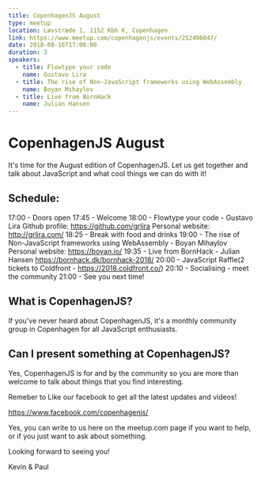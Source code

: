 ```yaml
---
title: CopenhagenJS August
type: meetup
location: Løvstræde 1, 1152 Kbh K, Copenhagen
link: https://www.meetup.com/copenhagenjs/events/252406047/
date: 2018-08-16T17:00:00
duration: 3
speakers:
  - title: Flowtype your code
    name: Gustavo Lira
  - title: The rise of Non-JavaScript frameworks using WebAssembly
    name: Boyan Mihaylov
  - title: Live from BornHack
    name: Julian Hansen
---
```


# CopenhagenJS August

It's time for the August edition of CopenhagenJS. Let us get together and talk about JavaScript and what cool things we can do with it!

## Schedule:

17:00 - Doors open
17:45 - Welcome
18:00 - Flowtype your code - Gustavo Lira
Github profile: https://github.com/grlira
Personal website: http://grlira.com/
18:25 - Break with food and drinks
19:00 - The rise of Non-JavaScript frameworks using WebAssembly - Boyan Mihaylov
Personal website: https://boyan.io/
19:35 - Live from BornHack - Julian Hansen https://bornhack.dk/bornhack-2018/
20:00 - JavaScript Raffle(2 tickets to Coldfront - https://2018.coldfront.co/)
20:10 - Socialising - meet the community
21:00 - See you next time!

## What is CopenhagenJS?

If you've never heard about CopenhagenJS, it's a monthly community group in Copenhagen for all JavaScript enthusiasts.

## Can I present something at CopenhagenJS?

Yes, CopenhagenJS is for and by the community so you are more than welcome to talk about things that you find interesting.

Remeber to Like our facebook to get all the latest updates and videos!

https://www.facebook.com/copenhagenjs/

Yes, you can write to us here on the meetup.com page if you want to help, or if you just want to ask about something.

Looking forward to seeing you!

Kevin & Paul
